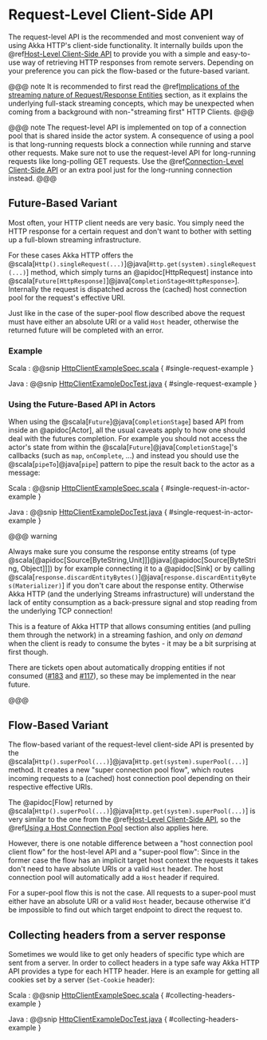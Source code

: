 # Request-Level Client-Side API

The request-level API is the recommended and most convenient way of using Akka HTTP's client-side functionality. It internally builds upon the
@ref[Host-Level Client-Side API](host-level.md) to provide you with a simple and easy-to-use way of retrieving HTTP responses from remote servers.
Depending on your preference you can pick the flow-based or the future-based variant.

@@@ note
It is recommended to first read the @ref[Implications of the streaming nature of Request/Response Entities](../implications-of-streaming-http-entity.md) section,
as it explains the underlying full-stack streaming concepts, which may be unexpected when coming
from a background with non-"streaming first" HTTP Clients.
@@@

@@@ note
The request-level API is implemented on top of a connection pool that is shared inside the actor system. A consequence of
using a pool is that long-running requests block a connection while running and starve other requests. Make sure not to use
the request-level API for long-running requests like long-polling GET requests. Use the @ref[Connection-Level Client-Side API](connection-level.md)
or an extra pool just for the long-running connection instead.
@@@

## Future-Based Variant

Most often, your HTTP client needs are very basic. You simply need the HTTP response for a certain request and don't
want to bother with setting up a full-blown streaming infrastructure.

For these cases Akka HTTP offers the @scala[`Http().singleRequest(...)`]@java[`Http.get(system).singleRequest(...)`] method, which simply turns an @apidoc[HttpRequest] instance
into @scala[`Future[HttpResponse]`]@java[`CompletionStage<HttpResponse>`]. Internally the request is dispatched across the (cached) host connection pool for the
request's effective URI.

Just like in the case of the super-pool flow described above the request must have either an absolute URI or a valid
`Host` header, otherwise the returned future will be completed with an error.

### Example

Scala
:   @@snip [HttpClientExampleSpec.scala]($test$/scala/docs/http/scaladsl/HttpClientExampleSpec.scala) { #single-request-example }

Java
:   @@snip [HttpClientExampleDocTest.java]($test$/java/docs/http/javadsl/HttpClientExampleDocTest.java) { #single-request-example }

### Using the Future-Based API in Actors

When using the @scala[`Future`]@java[`CompletionStage`] based API from inside an @apidoc[Actor], all the usual caveats apply to how one should deal
with the futures completion. For example you should not access the actor's state from within the @scala[`Future`]@java[`CompletionStage`]'s callbacks
(such as `map`, `onComplete`, ...) and instead you should use the @scala[`pipeTo`]@java[`pipe`] pattern to pipe the result back
to the actor as a message:

Scala
:   @@snip [HttpClientExampleSpec.scala]($test$/scala/docs/http/scaladsl/HttpClientExampleSpec.scala) { #single-request-in-actor-example }

Java
:   @@snip [HttpClientExampleDocTest.java]($test$/java/docs/http/javadsl/HttpClientExampleDocTest.java) { #single-request-in-actor-example }

@@@ warning

Always make sure you consume the response entity streams (of type @scala[@apidoc[Source[ByteString,Unit]]]@java[@apidoc[Source[ByteString, Object]]]) 
by for example connecting it to a @apidoc[Sink] or by calling @scala[`response.discardEntityBytes()`]@java[`response.discardEntityBytes(Materializer)`] 
if you don't care about the response entity. Otherwise Akka HTTP (and the underlying Streams infrastructure) will understand the
lack of entity consumption as a back-pressure signal and stop reading from the underlying TCP connection!

This is a feature of Akka HTTP that allows consuming entities (and pulling them through the network) in
a streaming fashion, and only *on demand* when the client is ready to consume the bytes -
it may be a bit surprising at first though.

There are tickets open about automatically dropping entities if not consumed ([#183](https://github.com/akka/akka-http/issues/183) and [#117](https://github.com/akka/akka-http/issues/117)),
so these may be implemented in the near future.

@@@

## Flow-Based Variant

The flow-based variant of the request-level client-side API is presented by the @scala[`Http().superPool(...)`]@java[`Http.get(system).superPool(...)`] method.
It creates a new "super connection pool flow", which routes incoming requests to a (cached) host connection pool
depending on their respective effective URIs.

The @apidoc[Flow] returned by @scala[`Http().superPool(...)`]@java[`Http.get(system).superPool(...)`] is very similar to the one from the @ref[Host-Level Client-Side API](host-level.md), so the
@ref[Using a Host Connection Pool](host-level.md#using-a-host-connection-pool) section also applies here.

However, there is one notable difference between a "host connection pool client flow" for the host-level API and a
"super-pool flow":
Since in the former case the flow has an implicit target host context the requests it takes don't need to have absolute
URIs or a valid `Host` header. The host connection pool will automatically add a `Host` header if required.

For a super-pool flow this is not the case. All requests to a super-pool must either have an absolute URI or a valid
`Host` header, because otherwise it'd be impossible to find out which target endpoint to direct the request to.


## Collecting headers from a server response

Sometimes we would like to get only headers of specific type which are sent from a server. In order to collect headers in a type safe way Akka HTTP API provides a type for each HTTP header. Here is an example for getting all cookies set by a server (`Set-Cookie` header):

Scala
:   @@snip [HttpClientExampleSpec.scala]($test$/scala/docs/http/scaladsl/HttpClientExampleSpec.scala) { #collecting-headers-example }

Java
:   @@snip [HttpClientExampleDocTest.java]($test$/java/docs/http/javadsl/HttpClientExampleDocTest.java) { #collecting-headers-example }
